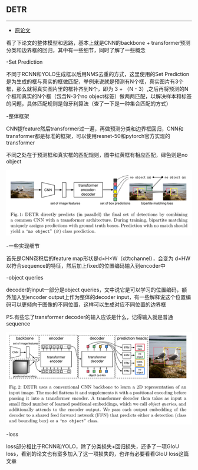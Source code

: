 ## DETR
***

- [原论文](https://github.com/wmhwmh521/reading-paper/blob/main/paper/DETR/2End-to-End%20Object%20Detection%20with%20Transformers.pdf)


看了下论文的整体模型和思路，基本上就是CNN的backbone + transformer预测分类和边界框的回归，其中有一些细节，同时了解了一些概念

-Set Prediction

不同于RCNN和YOLO生成框以后用NMS去重的方式，这里使用的Set Prediction是为生成的框与真实的框做匹配，举例来说就是预测有N个框，真实图片有3个框，那么就将真实图片里的框补齐到N个，即为
3 + （N - 3）,之后再将预测的N个框和真实的N个框（包含N-3个no object标签）做两两匹配，以解决样本和标签的问题，具体匹配规则是匈牙利算法（查了一下是一种集合匹配的方式）

-整体框架

CNN提feature然后transformer过一遍，再做预测分类和边界框回归，CNN和transformer都是标准的框架，可以使用resnet-50和pytorch官方实现的transformer

不同之处在于预测框和真实框的匹配规则，图中红黄框有相应匹配，绿色则是no object

![image](https://github.com/wmhwmh521/reading-paper/blob/main/paper/DETR/1.png)

-一些实现细节

首先是CNN卷积后的feature map形状是d×H×W（d为channel），会变为 d×HW以符合sequence的特征，然后加上fixed的位置编码输入到encoder中

-object queries

decoder的input一部分是object queries，文中说它是可以学习的位置编码，额外加入到encoder output上作为整体的decoder input，有一些解释说这个位置编码可以更倾向于图像的不同位置，这样可以生成对应不同位置的边界框

PS.有些忘了transformer decoder的输入应该是什么，记得输入就是普通sequence

![image](https://github.com/wmhwmh521/reading-paper/blob/main/paper/DETR/2.png)

-loss

loss部分相比于RCNN和YOLO，除了分类损失+回归损失，还多了一项GIoU loss，看别的论文也有蛮多加入了这一项损失的，也许有必要看看GIoU loss这篇文章
